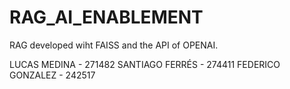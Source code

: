 # RAG_AI_ENABLEMENT
RAG developed wiht FAISS and the API of OPENAI.

LUCAS MEDINA - 271482
SANTIAGO FERRÉS - 274411
FEDERICO GONZALEZ - 242517